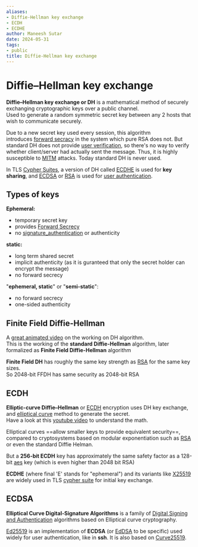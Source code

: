 ```yaml
---
aliases:
- Diffie-Hellman key exchange
- ECDH
- ECDHE
author: Maneesh Sutar
date: 2024-05-31
tags:
- public
title: Diffie-Hellman key exchange
---
```


# Diffie–Hellman key exchange

**Diffie–Hellman key exchange or DH** is a mathematical method of securely exchanging cryptographic keys over a public channel.  
Used to generate a random symmetric secret key between any 2 hosts that wish to communicate securely.

Due to a new secret key used every session, this algorithm introduces [forward secracy](forward_secracy.md) in the system which pure RSA does not. But standard DH does not provide [user verification](signature_authentication.md), so there's no way to verify whether client/server had actually sent the message. Thus, it is highly susceptible to [MITM](mitm.md) attacks. Today standard DH is never used.

In TLS [Cypher Suites](cypher_suite.md), a version of DH called [ECDHE](#ecdh) is used for **key sharing**, and [ECDSA](#ecdsa) or [RSA](rsa.md) is used for [user authentication](signature_authentication.md).

## Types of keys

**Ephemeral:**

* temporary secret key
* provides [Forward Secrecy](forward_secracy.md)
* no [signature_authentication](signature_authentication.md) or authenticity

**static:**

* long term shared secret
* implicit authenticity (as it is guranteed that only the secret holder can encrypt the message)
* no forward secrecy

"**ephemeral, static**" or "**semi-static**":

* no forward secrecy
* one-sided authenticity

## Finite Field Diffie-Hellman

A [great animated video](https://youtu.be/85oMrKd8afY) on the working on DH algorithm.  
This is the working of the **standard Diffie-Hellman** algorithm, later formalized as **Finite Field Diffie-Hellman** algorithm

**Finite Field DH** has roughly the same key strength as [RSA](rsa.md#limitations) for the same key sizes.  
So 2048-bit FFDH has same security as 2048-bit RSA

## ECDH

**Elliptic-curve Diffie–Hellman** or [ECDH](https://en.wikipedia.org/wiki/Elliptic-curve_Diffie%E2%80%93Hellman) encryption uses DH key exchange, and [elliptical curve](https://en.wikipedia.org/wiki/Elliptic-curve_cryptography) method to generate the secret.  
Have a look at this [youtube video](https://youtu.be/NF1pwjL9-DE) to understand the math.

Elliptical curves ==allow smaller keys to provide equivalent security==, compared to cryptosystems based on modular exponentiation such as [RSA](rsa.md) or even the standard Diffie Helman.

But a **256-bit ECDH** key has approximately the same safety factor as a 128-bit [aes](aes.md) key (which is even higher than 2048 bit RSA)

**ECDHE** (where final 'E' stands for "ephemeral") and its variants like [X25519](https://en.wikipedia.org/wiki/Curve25519) are widely used in TLS [cypher suite](cypher_suite.md) for initial key exchange.

## ECDSA

**Elliptical Curve Digital-Signature Algorithms** is a family of [Digital Signing and Authentication](signature_authentication.md) algorithms based on Elliptical curve cryptography.

[Ed25519](https://en.wikipedia.org/wiki/EdDSA#Ed25519) is an implementation of **ECDSA** (or [EdDSA](https://en.wikipedia.org/wiki/EdDSA#) to be specific) used widely for user authentication, like in **ssh**. It is also based on [Curve25519](https://en.wikipedia.org/wiki/Curve25519).
